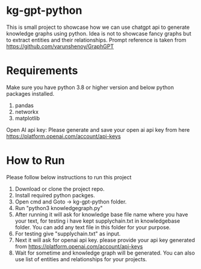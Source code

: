 # kg-gpt-python
This is small project to showcase how we can use chatgpt api to generate knowledge graphs using python. Idea is not to showcase fancy graphs but to extract entities and their relationships.
Prompt reference is taken from https://github.com/varunshenoy/GraphGPT

# Requirements
Make sure you have python 3.8 or higher version and below python packages installed.
1. pandas
2. networkx
3. matplotlib

Open AI api key:
Please generate and save your open ai api key from here https://platform.openai.com/account/api-keys


# How to Run
Please follow below instructions to run this project
1. Download or clone the project repo.
2. Install required python packges.
3. Open cmd and Goto ->  kg-gpt-python folder.
4. Run "python3 knowledgegraph.py"
5. After running it will ask for knowledge base file name where you have your text, for testing i have kept supplychain.txt in knowledgebase folder. You can add any text file in this folder for your purpose.
6. For testing give "supplychain.txt" as input.
7. Next it will ask for openai api key. please provide your api key generated from https://platform.openai.com/account/api-keys
8. Wait for sometime and knowledge graph will be generated. You can also use list of entities and relationships for your projects.



